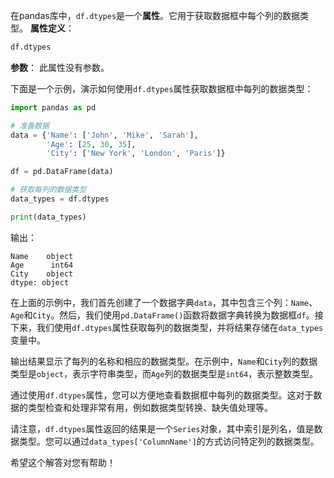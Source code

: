 在pandas库中，`df.dtypes`是一个**属性**。它用于获取数据框中每个列的数据类型。
**属性定义**：
```python
df.dtypes
```

**参数**：
此属性没有参数。

下面是一个示例，演示如何使用`df.dtypes`属性获取数据框中每列的数据类型：

```python
import pandas as pd

# 准备数据
data = {'Name': ['John', 'Mike', 'Sarah'],
        'Age': [25, 30, 35],
        'City': ['New York', 'London', 'Paris']}

df = pd.DataFrame(data)

# 获取每列的数据类型
data_types = df.dtypes

print(data_types)
```

输出：
```
Name    object
Age      int64
City    object
dtype: object
```

在上面的示例中，我们首先创建了一个数据字典`data`，其中包含三个列：`Name`、`Age`和`City`。然后，我们使用`pd.DataFrame()`函数将数据字典转换为数据框`df`。接下来，我们使用`df.dtypes`属性获取每列的数据类型，并将结果存储在`data_types`变量中。

输出结果显示了每列的名称和相应的数据类型。在示例中，`Name`和`City`列的数据类型是`object`，表示字符串类型，而`Age`列的数据类型是`int64`，表示整数类型。

通过使用`df.dtypes`属性，您可以方便地查看数据框中每列的数据类型。这对于数据的类型检查和处理非常有用，例如数据类型转换、缺失值处理等。

请注意，`df.dtypes`属性返回的结果是一个`Series`对象，其中索引是列名，值是数据类型。您可以通过`data_types['ColumnName']`的方式访问特定列的数据类型。

希望这个解答对您有帮助！